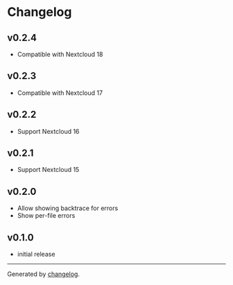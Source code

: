 # Changelog

## v0.2.4
- Compatible with Nextcloud 18

## v0.2.3
- Compatible with Nextcloud 17

## v0.2.2
- Support Nextcloud 16

## v0.2.1
- Support Nextcloud 15

## v0.2.0
- Allow showing backtrace for errors
- Show per-file errors

## v0.1.0
- initial release

---

Generated by [changelog](https://github.com/gluons/changelog).
